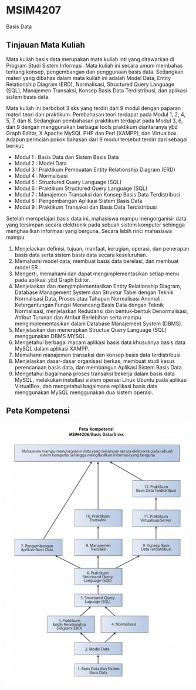 # MSIM4207

Basis Data

## Tinjauan Mata Kuliah

Mata kuliah basis data merupakan mata kuliah inti yang ditawarkan di Program Studi Sistem Informasi. Mata kuliah ini secara umum membahas tentang konsep, pengembangan dan penggunaan basis data. Sedangkan materi yang dibahas dalam mata kuliah ini adalah Model Data, Entity Relationship Diagram (ERD), Normalisasi, Structured Query Language (SQL), Manajemen Transaksi, Konsep Basis Data Terdistribusi, dan aplikasi sistem basis data.

Mata kuliah ini berbobot 3 sks yang terdiri dari 9 modul dengan paparan materi teori dan praktikum. Pembahasan teori terdapat pada Modul 1, 2, 4, 5, 7, dan 8. Sedangkan pembahasan praktikum terdapat pada Modul 3, 6, dan 9 dengan menggunakan berbagai tools praktikum diantaranya yEd Graph Editor, X Apache MySQL PHP dan Perl (XAMPP), dan Virtualbox. Adapun perincian pokok bahasan dari 9 modul tersebut terdiri dari sebagai berikut:

- Modul 1 : Basis Data dan Sistem Basis Data
- Modul 2 : Model Data
- Modul 3 : Praktikum Pembuatan Entity Relationship Diagram (ERD)
- Modul 4 : Normalisasi
- Modul 5 : Structured Query Language (SQL)
- Modul 6 : Praktikum Structured Query Language (SQL)
- Modul 7 : Manajemen Transaksi dan Konsep Basis Data Terdistribusi
- Modul 8 : Pengembangan Aplikasi Sistem Basis Data
- Modul 9 : Praktikum Transaksi dan Basis Data Terdistribusi

Setelah mempelajari basis data ini, mahasiswa mampu mengorganisir data yang tersimpan secara elektronik pada sebuah sistem komputer sehingga menghasilkan informasi yang berguna. Secara lebih rinci mahasiswa mampu:

1. Menjelaskan definisi, tujuan, manfaat, kerugian, operasi, dan penerapan basis data serta sistem basis data secara keseluruhan.
2. Memahami model data, membuat basis data berelasi, dan membuat model ER .
3. Mengerti, memahami dan dapat mengimplementasikan setiap menu pada aplikasi yEd Graph Editor.
4. Menjelaskan dan mengimplementasikan Entity Relationship Diagram, Database Management System dan Struktur Tabel dengan Teknik Normalisasi Data, Proses atau Tahapan Normalisasi Anomali, Ketergantungan Fungsi Merancang Basis Data dengan Teknik Normalisasi, menjelaskan Redudansi dan bentuk-bentuk Denormalisasi, Atribut Turunan dan Atribut Berlebihan serta mampu mengimplementasikan dalam Database Manajement System (DBMS).
5. Menjelaskan dan menerapkan Structue Query Language (SQL) menggunakan DBMS MYSQL.
6. Mengetahui berbagai macam aplikasi basis data khususnya basis data MySQL dalam aplikasi XAMPP.
7. Memahami manajemen transaksi dan konsep basis data terdistribusi.
8. Menjelaskan dasar-dasar organisasi berkas, membuat studi kasus perencanaan basis data, dan membangun Aplikasi Sistem Basis Data.
9. Mengetahui bagaimana proses transaksi bekerja dalam basis data MySQL, melakukan installasi sistem operasi Linux Ubuntu pada aplikasi VirtualBox, dan mengetahui bagaimana replikasi basis data menggunakan MySQL menggunakan dua sistem operasi.

## Peta Kompetensi

![Peta Kompetensi](media/peta-kompetensi.png)
